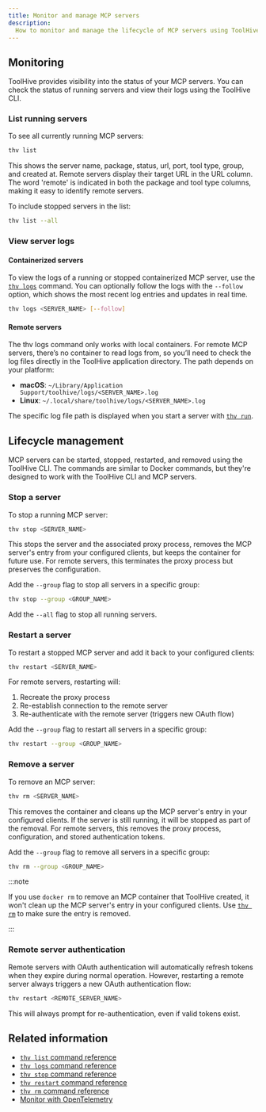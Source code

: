 ```yaml
---
title: Monitor and manage MCP servers
description:
  How to monitor and manage the lifecycle of MCP servers using ToolHive.
---
```


## Monitoring

ToolHive provides visibility into the status of your MCP servers. You can check
the status of running servers and view their logs using the ToolHive CLI.

### List running servers

To see all currently running MCP servers:

```bash
thv list
```

This shows the server name, package, status, url, port, tool type, group, and
created at. Remote servers display their target URL in the URL column. The word
'remote' is indicated in both the package and tool type columns, making it easy
to identify remote servers.

To include stopped servers in the list:

```bash
thv list --all
```

### View server logs

#### Containerized servers

To view the logs of a running or stopped containerized MCP server, use the
[`thv logs`](../reference/cli/thv_logs.md) command. You can optionally follow
the logs with the `--follow` option, which shows the most recent log entries and
updates in real time.

```bash
thv logs <SERVER_NAME> [--follow]
```

#### Remote servers

The thv logs command only works with local containers. For remote MCP servers,
there’s no container to read logs from, so you’ll need to check the log files
directly in the ToolHive application directory. The path depends on your platform:

- **macOS**: `~/Library/Application Support/toolhive/logs/<SERVER_NAME>.log`
- **Linux**: `~/.local/share/toolhive/logs/<SERVER_NAME>.log`

The specific log file path is displayed when you start a server with
[`thv run`](../reference/cli/thv_run.md).

## Lifecycle management

MCP servers can be started, stopped, restarted, and removed using the ToolHive
CLI. The commands are similar to Docker commands, but they're designed to work
with the ToolHive CLI and MCP servers.

### Stop a server

To stop a running MCP server:

```bash
thv stop <SERVER_NAME>
```

This stops the server and the associated proxy process, removes the MCP server's
entry from your configured clients, but keeps the container for future use. For
remote servers, this terminates the proxy process but preserves the
configuration.

Add the `--group` flag to stop all servers in a specific group:

```bash
thv stop --group <GROUP_NAME>
```

Add the `--all` flag to stop all running servers.

### Restart a server

To restart a stopped MCP server and add it back to your configured clients:

```bash
thv restart <SERVER_NAME>
```

For remote servers, restarting will:

1. Recreate the proxy process
2. Re-establish connection to the remote server
3. Re-authenticate with the remote server (triggers new OAuth flow)

Add the `--group` flag to restart all servers in a specific group:

```bash
thv restart --group <GROUP_NAME>
```

### Remove a server

To remove an MCP server:

```bash
thv rm <SERVER_NAME>
```

This removes the container and cleans up the MCP server's entry in your
configured clients. If the server is still running, it will be stopped as part
of the removal. For remote servers, this removes the proxy process,
configuration, and stored authentication tokens.

Add the `--group` flag to remove all servers in a specific group:

```bash
thv rm --group <GROUP_NAME>
```

:::note

If you use `docker rm` to remove an MCP container that ToolHive created, it
won't clean up the MCP server's entry in your configured clients. Use
[`thv rm`](../reference/cli/thv_rm.md) to make sure the entry is removed.

:::

### Remote server authentication

Remote servers with OAuth authentication will automatically refresh tokens when
they expire during normal operation. However, restarting a remote server always
triggers a new OAuth authentication flow:

```bash
thv restart <REMOTE_SERVER_NAME>
```

This will always prompt for re-authentication, even if valid tokens exist.

## Related information

- [`thv list` command reference](../reference/cli/thv_list.md)
- [`thv logs` command reference](../reference/cli/thv_logs.md)
- [`thv stop` command reference](../reference/cli/thv_stop.md)
- [`thv restart` command reference](../reference/cli/thv_restart.md)
- [`thv rm` command reference](../reference/cli/thv_rm.md)
- [Monitor with OpenTelemetry](../guides-cli/telemetry-and-metrics.md)

